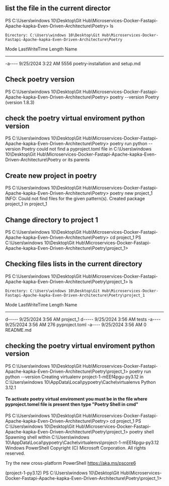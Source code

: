 ## list the file in the current director ##
PS C:\Users\windows 10\Desktop\Git Hub\Microservices-Docker-Fastapi-Apache-kapka-Even-Driven-Architecture\Poetry> ls


    Directory: C:\Users\windows 10\Desktop\Git Hub\Microservices-Docker-Fastapi-Apache-kapka-Even-Driven-Architecture\Poetry


Mode                 LastWriteTime         Length Name
----                 -------------         ------ ----
-a----         9/25/2024   3:22 AM           5556 poetry-installation and setup.md

## Check poetry version ##
PS C:\Users\windows 10\Desktop\Git Hub\Microservices-Docker-Fastapi-Apache-kapka-Even-Driven-Architecture\Poetry> poetry --version
Poetry (version 1.8.3)
## check the poetry virtual enviroment python version ##
PS C:\Users\windows 10\Desktop\Git Hub\Microservices-Docker-Fastapi-Apache-kapka-Even-Driven-Architecture\Poetry> poetry run python --version
Poetry could not find a pyproject.toml file in C:\Users\windows 10\Desktop\Git Hub\Microservices-Docker-Fastapi-Apache-kapka-Even-Driven-Architecture\Poetry or its parents

## Create new project in poetry ##
PS C:\Users\windows 10\Desktop\Git Hub\Microservices-Docker-Fastapi-Apache-kapka-Even-Driven-Architecture\Poetry> poetry new project_1
INFO: Could not find files for the given pattern(s).
Created package project_1 in project_1

## Change directory to project 1 ##
PS C:\Users\windows 10\Desktop\Git Hub\Microservices-Docker-Fastapi-Apache-kapka-Even-Driven-Architecture\Poetry> cd project_1
PS C:\Users\windows 10\Desktop\Git Hub\Microservices-Docker-Fastapi-Apache-kapka-Even-Driven-Architecture\Poetry\project_1>

## Checking files lists in the current directory ##
PS C:\Users\windows 10\Desktop\Git Hub\Microservices-Docker-Fastapi-Apache-kapka-Even-Driven-Architecture\Poetry\project_1> ls


    Directory: C:\Users\windows 10\Desktop\Git Hub\Microservices-Docker-Fastapi-Apache-kapka-Even-Driven-Architecture\Poetry\project_1


Mode                 LastWriteTime         Length Name
----                 -------------         ------ ----
d-----         9/25/2024   3:56 AM                project_1
d-----         9/25/2024   3:56 AM                tests
-a----         9/25/2024   3:56 AM            276 pyproject.toml
-a----         9/25/2024   3:56 AM              0 README.md

## checking the poetry virtual enviroment python version ##
PS C:\Users\windows 10\Desktop\Git Hub\Microservices-Docker-Fastapi-Apache-kapka-Even-Driven-Architecture\Poetry\project_1> poetry run python --version
Creating virtualenv project-1-mEEf4pgu-py3.12 in C:\Users\windows 10\AppData\Local\pypoetry\Cache\virtualenvs
Python 3.12.1

#### To activate poetry virtual enviroment you must be in the file where pyproject.tomel file is present then type "Poetry Shell in cmd" ####
PS C:\Users\windows 10\Desktop\Git Hub\Microservices-Docker-Fastapi-Apache-kapka-Even-Driven-Architecture\Poetry> cd project_1
PS C:\Users\windows 10\Desktop\Git Hub\Microservices-Docker-Fastapi-Apache-kapka-Even-Driven-Architecture\Poetry\project_1> poetry shell
Spawning shell within C:\Users\windows 10\AppData\Local\pypoetry\Cache\virtualenvs\project-1-mEEf4pgu-py3.12
Windows PowerShell
Copyright (C) Microsoft Corporation. All rights reserved.   

Try the new cross-platform PowerShell https://aka.ms/pscore6

(project-1-py3.12) PS C:\Users\windows 10\Desktop\Git Hub\Microservices-Docker-Fastapi-Apache-kapka-Even-Driven-Architecture\Poetry\project_1>
